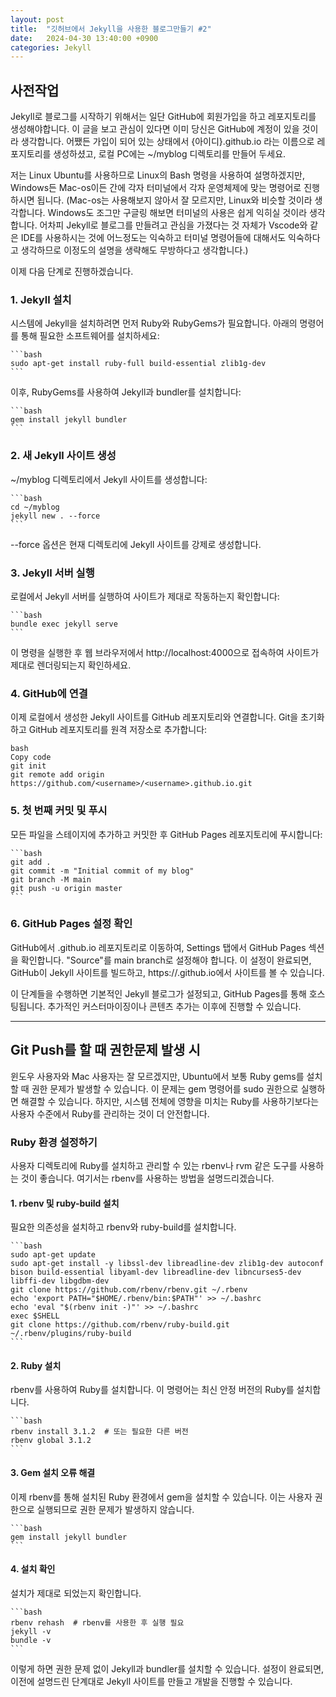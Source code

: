 ```yaml
---
layout: post
title:  "깃허브에서 Jekyll을 사용한 블로그만들기 #2"
date:   2024-04-30 13:40:00 +0900
categories: Jekyll
---
```


## 사전작업

Jekyll로 블로그를 시작하기 위해서는 일단 GitHub에 회원가입을 하고 레포지토리를 생성해야합니다. 이 글을 보고 관심이 있다면 이미 당신은 GitHub에 계정이 있을 것이라 생각합니다. 어쨌든 가입이 되어 있는 상태에서 {아이디}.github.io 라는 이름으로 레포지토리를 생성하셨고, 로컬 PC에는 ~/myblog 디렉토리를 만들어 두세요.

저는 Linux Ubuntu를 사용하므로 Linux의 Bash 명령을 사용하여 설명하겠지만, Windows든 Mac-os이든 간에 각자 터미널에서 각자 운영체제에 맞는 명령어로 진행하시면 됩니다. (Mac-os는 사용해보지 않아서 잘 모르지만, Linux와 비슷할 것이라 생각합니다. Windows도 조그만 구글링 해보면 터미널의 사용은 쉽게 익히실 것이라 생각합니다. 어차피 Jekyll로 블로그를 만들려고 관심을 가졌다는 것 자체가 Vscode와 같은 IDE를 사용하시는 것에 어느정도는 익숙하고 터미널 명령어들에 대해서도 익숙하다고 생각하므로 이정도의 설명을 생략해도 무방하다고 생각합니다.)

이제 다음 단계로 진행하겠습니다.

### 1. Jekyll 설치
시스템에 Jekyll을 설치하려면 먼저 Ruby와 RubyGems가 필요합니다. 아래의 명령어를 통해 필요한 소프트웨어를 설치하세요:

    ```bash
    sudo apt-get install ruby-full build-essential zlib1g-dev
    ```
이후, RubyGems를 사용하여 Jekyll과 bundler를 설치합니다:

    ```bash
    gem install jekyll bundler
    ```

### 2. 새 Jekyll 사이트 생성
   
~/myblog 디렉토리에서 Jekyll 사이트를 생성합니다:

    ```bash
    cd ~/myblog
    jekyll new . --force
    ```
--force 옵션은 현재 디렉토리에 Jekyll 사이트를 강제로 생성합니다.   

### 3. Jekyll 서버 실행

로컬에서 Jekyll 서버를 실행하여 사이트가 제대로 작동하는지 확인합니다:

    ```bash
    bundle exec jekyll serve
    ```
이 명령을 실행한 후 웹 브라우저에서 http://localhost:4000으로 접속하여 사이트가 제대로 렌더링되는지 확인하세요.

### 4. GitHub에 연결
이제 로컬에서 생성한 Jekyll 사이트를 GitHub 레포지토리와 연결합니다. Git을 초기화하고 GitHub 레포지토리를 원격 저장소로 추가합니다:

    bash
    Copy code
    git init
    git remote add origin https://github.com/<username>/<username>.github.io.git

### 5. 첫 번째 커밋 및 푸시
모든 파일을 스테이지에 추가하고 커밋한 후 GitHub Pages 레포지토리에 푸시합니다:

    ```bash
    git add .
    git commit -m "Initial commit of my blog"
    git branch -M main
    git push -u origin master
    ```

### 6. GitHub Pages 설정 확인
GitHub에서 <username>.github.io 레포지토리로 이동하여, Settings 탭에서 GitHub Pages 섹션을 확인합니다. "Source"를 main branch로 설정해야 합니다. 이 설정이 완료되면, GitHub이 Jekyll 사이트를 빌드하고, https://<usename>.github.io에서 사이트를 볼 수 있습니다.

이 단계들을 수행하면 기본적인 Jekyll 블로그가 설정되고, GitHub Pages를 통해 호스팅됩니다. 추가적인 커스터마이징이나 콘텐츠 추가는 이후에 진행할 수 있습니다.

---

## Git Push를 할 때 권한문제 발생 시
윈도우 사용자와 Mac 사용자는 잘 모르겠지만, Ubuntu에서 보통 Ruby gems를 설치할 때 권한 문제가 발생할 수 있습니다. 이 문제는 gem 명령어를 sudo 권한으로 실행하면 해결할 수 있습니다. 하지만, 시스템 전체에 영향을 미치는 Ruby를 사용하기보다는 사용자 수준에서 Ruby를 관리하는 것이 더 안전합니다.

### Ruby 환경 설정하기
사용자 디렉토리에 Ruby를 설치하고 관리할 수 있는 rbenv나 rvm 같은 도구를 사용하는 것이 좋습니다. 여기서는 rbenv를 사용하는 방법을 설명드리겠습니다.
#### 1. rbenv 및 ruby-build 설치
필요한 의존성을 설치하고 rbenv와 ruby-build를 설치합니다.

    ```bash
    sudo apt-get update
    sudo apt-get install -y libssl-dev libreadline-dev zlib1g-dev autoconf bison build-essential libyaml-dev libreadline-dev libncurses5-dev libffi-dev libgdbm-dev
    git clone https://github.com/rbenv/rbenv.git ~/.rbenv
    echo 'export PATH="$HOME/.rbenv/bin:$PATH"' >> ~/.bashrc
    echo 'eval "$(rbenv init -)"' >> ~/.bashrc
    exec $SHELL
    git clone https://github.com/rbenv/ruby-build.git ~/.rbenv/plugins/ruby-build
    ```

#### 2. Ruby 설치
rbenv를 사용하여 Ruby를 설치합니다. 이 명령어는 최신 안정 버전의 Ruby를 설치합니다.

    ```bash
    rbenv install 3.1.2  # 또는 필요한 다른 버전
    rbenv global 3.1.2
    ```

#### 3. Gem 설치 오류 해결
이제 rbenv를 통해 설치된 Ruby 환경에서 gem을 설치할 수 있습니다. 이는 사용자 권한으로 실행되므로 권한 문제가 발생하지 않습니다.

    ```bash
    gem install jekyll bundler
    ```

#### 4. 설치 확인
설치가 제대로 되었는지 확인합니다.

    ```bash
    rbenv rehash  # rbenv를 사용한 후 실행 필요
    jekyll -v
    bundle -v
    ```

이렇게 하면 권한 문제 없이 Jekyll과 bundler를 설치할 수 있습니다. 설정이 완료되면, 이전에 설명드린 단계대로 Jekyll 사이트를 만들고 개발을 진행할 수 있습니다.